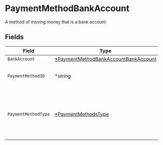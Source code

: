 # PaymentMethodBankAccount

A method of moving money that is a bank account


## Fields

| Field                                                                                              | Type                                                                                               | Required                                                                                           | Description                                                                                        | Example                                                                                            |
| -------------------------------------------------------------------------------------------------- | -------------------------------------------------------------------------------------------------- | -------------------------------------------------------------------------------------------------- | -------------------------------------------------------------------------------------------------- | -------------------------------------------------------------------------------------------------- |
| `BankAccount`                                                                                      | [*PaymentMethodBankAccountBankAccount](../../models/shared/paymentmethodbankaccountbankaccount.md) | :heavy_minus_sign:                                                                                 | N/A                                                                                                |                                                                                                    |
| `PaymentMethodID`                                                                                  | **string*                                                                                          | :heavy_minus_sign:                                                                                 | UUID v4                                                                                            | ec7e1848-dc80-4ab0-8827-dd7fc0737b43                                                               |
| `PaymentMethodType`                                                                                | [*PaymentMethodsType](../../models/shared/paymentmethodstype.md)                                   | :heavy_minus_sign:                                                                                 | The payment method type that represents a payment rail and directionality                          |                                                                                                    |